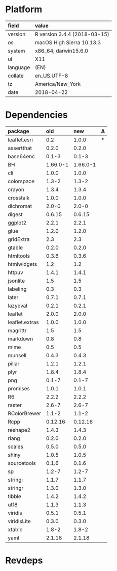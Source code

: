 # Platform

|field    |value                        |
|:--------|:----------------------------|
|version  |R version 3.4.4 (2018-03-15) |
|os       |macOS High Sierra 10.13.3    |
|system   |x86_64, darwin15.6.0         |
|ui       |X11                          |
|language |(EN)                         |
|collate  |en_US.UTF-8                  |
|tz       |America/New_York             |
|date     |2018-04-22                   |

# Dependencies

|package        |old      |new      |Δ  |
|:--------------|:--------|:--------|:--|
|leaflet.esri   |0.2      |1.0.0    |*  |
|assertthat     |0.2.0    |0.2.0    |   |
|base64enc      |0.1-3    |0.1-3    |   |
|BH             |1.66.0-1 |1.66.0-1 |   |
|cli            |1.0.0    |1.0.0    |   |
|colorspace     |1.3-2    |1.3-2    |   |
|crayon         |1.3.4    |1.3.4    |   |
|crosstalk      |1.0.0    |1.0.0    |   |
|dichromat      |2.0-0    |2.0-0    |   |
|digest         |0.6.15   |0.6.15   |   |
|ggplot2        |2.2.1    |2.2.1    |   |
|glue           |1.2.0    |1.2.0    |   |
|gridExtra      |2.3      |2.3      |   |
|gtable         |0.2.0    |0.2.0    |   |
|htmltools      |0.3.6    |0.3.6    |   |
|htmlwidgets    |1.2      |1.2      |   |
|httpuv         |1.4.1    |1.4.1    |   |
|jsonlite       |1.5      |1.5      |   |
|labeling       |0.3      |0.3      |   |
|later          |0.7.1    |0.7.1    |   |
|lazyeval       |0.2.1    |0.2.1    |   |
|leaflet        |2.0.0    |2.0.0    |   |
|leaflet.extras |1.0.0    |1.0.0    |   |
|magrittr       |1.5      |1.5      |   |
|markdown       |0.8      |0.8      |   |
|mime           |0.5      |0.5      |   |
|munsell        |0.4.3    |0.4.3    |   |
|pillar         |1.2.1    |1.2.1    |   |
|plyr           |1.8.4    |1.8.4    |   |
|png            |0.1-7    |0.1-7    |   |
|promises       |1.0.1    |1.0.1    |   |
|R6             |2.2.2    |2.2.2    |   |
|raster         |2.6-7    |2.6-7    |   |
|RColorBrewer   |1.1-2    |1.1-2    |   |
|Rcpp           |0.12.16  |0.12.16  |   |
|reshape2       |1.4.3    |1.4.3    |   |
|rlang          |0.2.0    |0.2.0    |   |
|scales         |0.5.0    |0.5.0    |   |
|shiny          |1.0.5    |1.0.5    |   |
|sourcetools    |0.1.6    |0.1.6    |   |
|sp             |1.2-7    |1.2-7    |   |
|stringi        |1.1.7    |1.1.7    |   |
|stringr        |1.3.0    |1.3.0    |   |
|tibble         |1.4.2    |1.4.2    |   |
|utf8           |1.1.3    |1.1.3    |   |
|viridis        |0.5.1    |0.5.1    |   |
|viridisLite    |0.3.0    |0.3.0    |   |
|xtable         |1.8-2    |1.8-2    |   |
|yaml           |2.1.18   |2.1.18   |   |

# Revdeps

